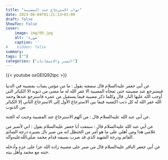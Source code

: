 ```yaml
---
title: "ثواب الاسترجاع عند المصيبة"
date: 2023-06-04T01:21:13+03:00
draft: false
ShowToc: False
cover:
    image: img/09.jpg
    alt: 'صورة'
    caption: ''
#    hidden: false
summary: 
tags: [""]
categories: ["الصبر والامتحانات"]
---
```

{{< youtube oxGEIQ92tpc >}}  
 <br>
عن أبي جعفر عليه‌السلام
قال سمعته يقول : ما من مؤمن يصاب بمصيبة في الدنيا فيسترجع عند
مصيبته حتى تفجأه المصيبة الا غفر الله له ما مضى من ذنوبه الا الكبائر
التي أوجب الله عليها النار. قال وكلما ذكر مصيبة فيما يستقبل من
عمره فاسترجع عندها وحمد الله غفر الله له كل ذنب اكتسبه فيما بين
الاسترجاع الأول إلى الاسترجاع الثاني إلا الكبائر من الذنوب.

عن أبي عبد الله عليه‌السلام قال : من ألهم الاسترجاع عند المصيبة
وجبت له الجنة.

عن أبي عبد الله عليه‌السلام قال :
سمعت أبا جعفر عليه‌السلام يقول : اني لأصبر من غلامي هذا ومن أهلي على
ما هو أمر من الحنظل انه من صبر نال بصبره درجة الصائم القائم ودرجة
الشهيد الذي قد ضرب بسيفه قدام محمد صلى‌الله‌عليه‌وآله.

عن أبي جعفر الباقر عليه‌السلام قال من صبر على
مصيبة زاده الله عزا على عزه وأدخله جنته مع محمد وأهل بيته.


